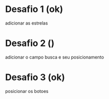 # Desafio 1 (ok)
adicionar as estrelas

# Desafio 2 ()
adicionar o campo busca e seu posicionamento

# Desafio 3 (ok)
posicionar os botoes

